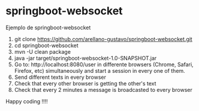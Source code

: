 # springboot-websocket
Ejemplo de springboot-websocket

1. git clone https://github.com/arellano-gustavo/springboot-websocket.git
2. cd springboot-websocket
3. mvn -U clean package
4. java -jar target/springboot-websocket-1.0-SNAPSHOT.jar
5. Go to: http://localhost:8080/user in differente browsers (Chrome, Safari, Firefox, etc) simultaneously and start a session in every one of them.
6. Send different texts in every browser
7. Check that every other browser is getting the other's text
8. Check that every 2 minutes a message is broadcasted to every browser

Happy coding !!!!

